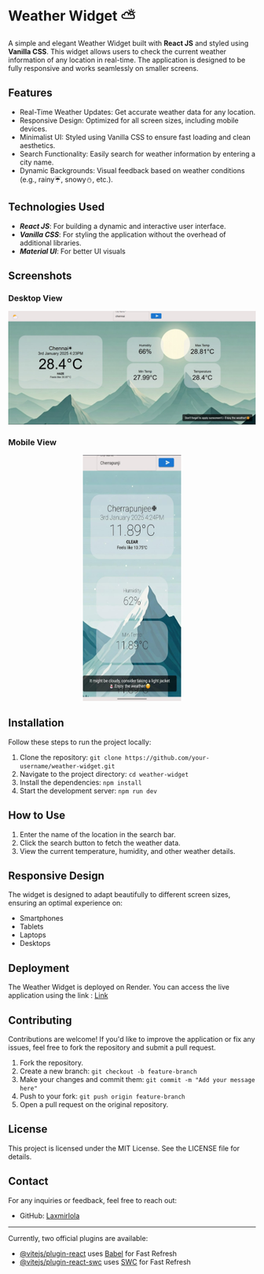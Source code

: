 # Weather Widget ⛅

A simple and elegant Weather Widget built with **React JS** and styled using **Vanilla CSS**. This widget allows users to check the current weather information of any location in real-time. The application is designed to be fully responsive and works seamlessly on smaller screens.

## Features
- Real-Time Weather Updates: Get accurate weather data for any location.
- Responsive Design: Optimized for all screen sizes, including mobile devices.
- Minimalist UI: Styled using Vanilla CSS to ensure fast loading and clean aesthetics.
- Search Functionality: Easily search for weather information by entering a city name.
- Dynamic Backgrounds: Visual feedback based on weather conditions (e.g., rainy☔, snowy⛄, etc.).

## Technologies Used
- ***React JS***: For building a dynamic and interactive user interface.
- ***Vanilla CSS***: For styling the application without the overhead of additional libraries.
- ***Material UI***: For better UI visuals

## Screenshots
### Desktop View
<p align="center"><img src="/src/assets/review1.jpg" width="1000">

### Mobile View
<p align="center"><img src="/src/assets/review2.jpg" width="200" height="500">

## Installation
Follow these steps to run the project locally:
1. Clone the repository:
   `git clone https://github.com/your-username/weather-widget.git`
2. Navigate to the project directory:
    `cd weather-widget`
3. Install the dependencies:
    `npm install`
4. Start the development server:
    `npm run dev`

## How to Use

1. Enter the name of the location in the search bar.
2. Click the search button to fetch the weather data.
3. View the current temperature, humidity, and other weather details.
   

## Responsive Design

The widget is designed to adapt beautifully to different screen sizes, ensuring an optimal experience on:
- Smartphones
- Tablets
- Laptops
- Desktops

## Deployment
The Weather Widget is deployed on Render. You can access the live application using the link  : [Link](https://weather-widget-1-806p.onrender.com)

## Contributing

Contributions are welcome! If you'd like to improve the application or fix any issues, feel free to fork the repository and submit a pull request.
1. Fork the repository.
2. Create a new branch:
`git checkout -b feature-branch`
3. Make your changes and commit them:
`git commit -m "Add your message here"`
4. Push to your fork:
`git push origin feature-branch`
5. Open a pull request on the original repository.

## License
This project is licensed under the MIT License. See the LICENSE file for details.

## Contact
For any inquiries or feedback, feel free to reach out:
- GitHub: [Laxmirlola](https://github.com/Laxmirlola)

---
Currently, two official plugins are available:
- [@vitejs/plugin-react](https://github.com/vitejs/vite-plugin-react/blob/main/packages/plugin-react/README.md) uses [Babel](https://babeljs.io/) for Fast Refresh
- [@vitejs/plugin-react-swc](https://github.com/vitejs/vite-plugin-react-swc) uses [SWC](https://swc.rs/) for Fast Refresh
